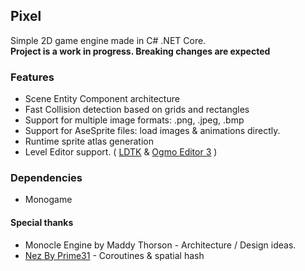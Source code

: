 ## Pixel
Simple 2D game engine made in C# .NET Core.  
**Project is a work in progress. Breaking changes are expected**

### Features
* Scene Entity Component architecture
* Fast Collision detection based on grids and rectangles
* Support for multiple image formats: .png, .jpeg, .bmp
* Support for AseSprite files: load images & animations directly.
* Runtime sprite atlas generation
* Level Editor support. ( [LDTK](https://ldtk.io/) & [Ogmo Editor 3](https://ogmo-editor-3.github.io/) )

### Dependencies
* Monogame

#### Special thanks

*  Monocle Engine by Maddy Thorson - Architecture / Design ideas.
* [Nez By Prime31](https://github.com/prime31/Nez)  - Coroutines & spatial hash
